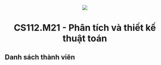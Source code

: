 <p align="center">
   <a href="https://www.uit.edu.vn/">
      <img src="https://i.imgur.com/WmMnSRt.png">
   </a>
</p>
<h1 align="center">
    CS112.M21 - Phân tích và thiết kế thuật toán
</h1>

<h2>
   Danh sách thành viên
</h2>
   
